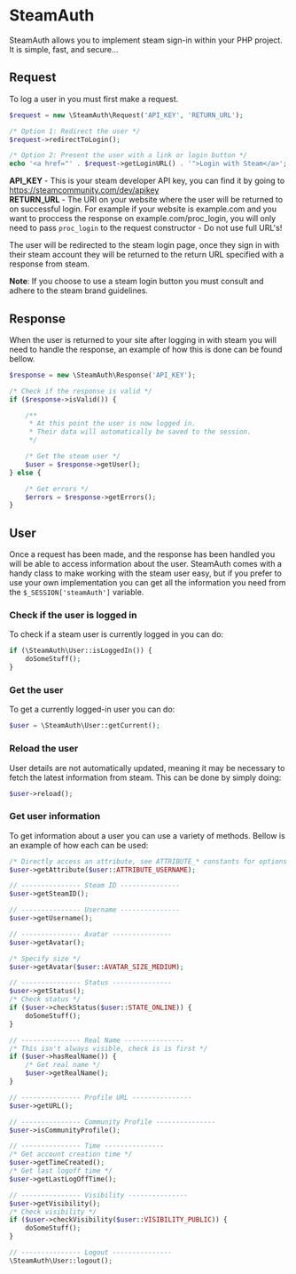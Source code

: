 # SteamAuth

SteamAuth allows you to implement steam sign-in within your PHP project. 
\
It is simple, fast, and secure...

## Request
To log a user in you must first make a request.

```php 
$request = new \SteamAuth\Request('API_KEY', 'RETURN_URL');

/* Option 1: Redirect the user */
$request->redirectToLogin();

/* Option 2: Present the user with a link or login button */
echo '<a href="' . $request->getLoginURL() . '">Login with Steam</a>';
```

**API_KEY** - This is your steam developer API key, you can find it by going to https://steamcommunity.com/dev/apikey
\
**RETURN_URL** - The URI on your website where the user will be returned to on successful login. For example if your website is example.com and you want to proccess the response on example.com/proc_login, you will only need to pass `proc_login` to the request constructor - Do not use full URL's!

The user will be redirected to the steam login page, once they sign in with their steam account they will be returned to the return URL specified with a response from steam.

**Note**: If you choose to use a steam login button you must consult and adhere to the steam brand guidelines.

## Response

When the user is returned to your site after logging in with steam you will need to handle the response, an example of how this is done can be found bellow.

```php
$response = new \SteamAuth\Response('API_KEY');

/* Check if the response is valid */
if ($response->isValid()) {

    /**
     * At this point the user is now logged in.
     * Their data will automatically be saved to the session.      
     */

    /* Get the steam user */
    $user = $response->getUser();
} else {

    /* Get errors */
    $errors = $response->getErrors();
}
```

## User

Once a request has been made, and the response has been handled you will be able to access information about the user.
SteamAuth comes with a handy class to make working with the steam user easy, but if you prefer to use your own implementation you can get all the information you need from the `$_SESSION['steamAuth']` variable.

### Check if the user is logged in

To check if a steam user is currently logged in you can do:

```php 
if (\SteamAuth\User::isLoggedIn()) {
    doSomeStuff();
}
```

### Get the user

To get a currently logged-in user you can do:

```php
$user = \SteamAuth\User::getCurrent();
```

### Reload the user

User details are not automatically updated, meaning it may be necessary to fetch the latest information from steam.
This can be done by simply doing:

```php 
$user->reload();
```

### Get user information

To get information about a user you can use a variety of methods. 
Bellow is an example of how each can be used:

```php
/* Directly access an attribute, see ATTRIBUTE_* constants for options */
$user->getAttribute($user::ATTRIBUTE_USERNAME);

// --------------- Steam ID ---------------
$user->getSteamID();

// --------------- Username ---------------
$user->getUsername();

// --------------- Avatar ---------------
$user->getAvatar();

/* Specify size */
$user->getAvatar($user::AVATAR_SIZE_MEDIUM);

// --------------- Status ---------------
$user->getStatus();
/* Check status */
if ($user->checkStatus($user::STATE_ONLINE)) {
    doSomeStuff();
}

// --------------- Real Name ---------------
/* This isn't always visible, check is is first */
if ($user->hasRealName()) {
    /* Get real name */
    $user->getRealName();
}

// --------------- Profile URL ---------------
$user->getURL();

// --------------- Community Profile ---------------
$user->isCommunityProfile();

// --------------- Time ---------------
/* Get account creation time */
$user->getTimeCreated();
/* Get last logoff time */
$user->getLastLogOffTime();

// --------------- Visibility ---------------
$user->getVisibility();
/* Check visibility */
if ($user->checkVisibility($user::VISIBILITY_PUBLIC)) {
    doSomeStuff();
}

// --------------- Logout ---------------
\SteamAuth\User::logout();
```


